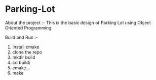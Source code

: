# Parking-Lot
About the project :-
This is the basic design of Parking Lot using Object Oriented Programming

Build and Run :-
1. Install cmake
2. clone the repo 
3. mkdir build
4. cd build/
5. cmake ..
6. make